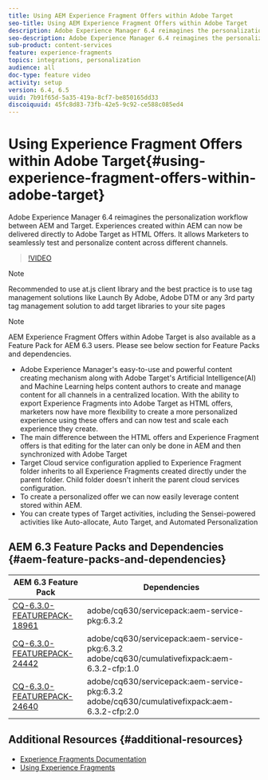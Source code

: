 ```yaml
---
title: Using AEM Experience Fragment Offers within Adobe Target
seo-title: Using AEM Experience Fragment Offers within Adobe Target
description: Adobe Experience Manager 6.4 reimagines the personalization workflow between AEM and Target. Experiences created within AEM can now be delivered directly to Adobe Target as HTML Offers. It allows Marketers to seamlessly test and personalize content across different channels.
seo-description: Adobe Experience Manager 6.4 reimagines the personalization workflow between AEM and Target. Experiences created within AEM can now be delivered directly to Adobe Target as HTML Offers. It allows Marketers to seamlessly test and personalize content across different channels.
sub-product: content-services
feature: experience-fragments
topics: integrations, personalization
audience: all
doc-type: feature video
activity: setup
version: 6.4, 6.5
uuid: 7b91f65d-5a35-419a-8cf7-be850165dd33
discoiquuid: 45fc8d83-73fb-42e5-9c92-ce588c085ed4
---
```


# Using Experience Fragment Offers within Adobe Target{#using-experience-fragment-offers-within-adobe-target}

Adobe Experience Manager 6.4 reimagines the personalization workflow between AEM and Target. Experiences created within AEM can now be delivered directly to Adobe Target as HTML Offers. It allows Marketers to seamlessly test and personalize content across different channels.

>[!VIDEO](https://video.tv.adobe.com/v/22383/?quality=12&learn=on)

>[!NOTE]
>
>Recommended to use at.js client library and the best practice is to use tag management solutions like Launch By Adobe, Adobe DTM or any 3rd party tag management solution to add target libraries to your site pages

>[!NOTE]
>
>AEM Experience Fragment Offers within Adobe Target is also available as a Feature Pack for AEM 6.3 users. Please see below section for Feature Packs and dependencies.
>

* Adobe Experience Manager's easy-to-use and powerful content creating mechanism along with Adobe Target's Artificial Intelligence(AI) and Machine Learning helps content authors to create and manage content for all channels in a centralized location. With the ability to export Experience Fragments into Adobe Target as HTML offers, marketers now have more flexibility to create a more personalized experience using these offers and can now test and scale each experience they create. 
* The main difference between the HTML offers and Experience Fragment offers is that editing for the later can only be done in AEM and then synchronized with Adobe Target
* Target Cloud service configuration applied to Experience Fragment folder inherits to all Experience Fragments created directly under the parent folder. Child folder doesn't inherit the parent cloud services configuration. 
* To create a personalized offer we can now easily leverage content stored within AEM.
* You can create types of Target activities, including the Sensei-powered activities like Auto-allocate, Auto Target, and Automated Personalization

## AEM 6.3 Feature Packs and Dependencies {#aem-feature-packs-and-dependencies}

| AEM 6.3 Feature Pack                                                                                                                                                                                    | Dependencies                                                                                  |
| ------------------------------------------------------------------------------------------------------------------------------------------------------------------------------------------------------- | --------------------------------------------------------------------------------------------- |
| [CQ-6.3.0-FEATUREPACK-18961](https://www.adobeaemcloud.com/content/marketplace/marketplaceProxy.html?packagePath=/content/companies/public/adobe/packages/cq630/featurepack/cq-6.3.0-featurepack-18961) | adobe/cq630/servicepack:aem-service-pkg:6.3.2                                                 |
| [CQ-6.3.0-FEATUREPACK-24442](https://www.adobeaemcloud.com/content/marketplace/marketplaceProxy.html?packagePath=/content/companies/public/adobe/packages/cq630/featurepack/cq-6.3.0-featurepack-24442) | adobe/cq630/servicepack:aem-service-pkg:6.3.2 adobe/cq630/cumulativefixpack:aem-6.3.2-cfp:1.0 |
| [CQ-6.3.0-FEATUREPACK-24640](https://www.adobeaemcloud.com/content/marketplace/marketplaceProxy.html?packagePath=/content/companies/public/adobe/packages/cq630/featurepack/cq-6.3.0-featurepack-24640) | adobe/cq630/servicepack:aem-service-pkg:6.3.2 adobe/cq630/cumulativefixpack:aem-6.3.2-cfp:2.0 |

## Additional Resources {#additional-resources}

* [Experience Fragments Documentation](https://helpx.adobe.com/experience-manager/6-5/sites/authoring/using/experience-fragments.html)
* [Using Experience Fragments](/help/sites/experience-fragments/experience-fragments-feature-video-use.md)
